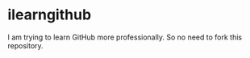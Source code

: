 # ilearngithub
I am trying to learn GitHub more professionally. So no need to fork this repository.
